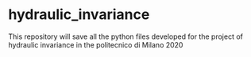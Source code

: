 # hydraulic_invariance
This repository will save all the python files developed for the project of hydraulic invariance in the politecnico di Milano 2020
